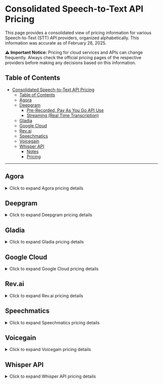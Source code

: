# Consolidated Speech-to-Text API Pricing

This page provides a consolidated view of pricing information for various Speech-to-Text (STT) API providers, organized alphabetically. This information was accurate as of February 26, 2025.

**⚠️ Important Notice:** Pricing for cloud services and APIs can change frequently. Always check the official pricing pages of the respective providers before making any decisions based on this information.

## Table of Contents

- [Consolidated Speech-to-Text API Pricing](#consolidated-speech-to-text-api-pricing)
  - [Table of Contents](#table-of-contents)
  - [Agora](#agora)
  - [Deepgram](#deepgram)
    - [Pre-Recorded, Pay As You Go API Use](#pre-recorded-pay-as-you-go-api-use)
    - [Streaming (Real Time Transcription)](#streaming-real-time-transcription)
  - [Gladia](#gladia)
  - [Google Cloud](#google-cloud)
  - [Rev.ai](#revai)
  - [Speechmatics](#speechmatics)
  - [Voicegain](#voicegain)
  - [Whisper API](#whisper-api)
    - [Notes](#notes)
    - [Pricing](#pricing)

---

## Agora

<details>
<summary>Click to expand Agora pricing details</summary>

```
Content from agora.md will be inserted here
```

</details>

## Deepgram

<details>
<summary>Click to expand Deepgram pricing details</summary>

### Pre-Recorded, Pay As You Go API Use

| Model                     | Pay As You Go | Growth        |
| ------------------------- | ------------- | ------------- |
| Nova-3                    | $0.0043/min   | $0.0035/min   |
| Nova-1 & 2                | $0.0043/min   | $0.0035/min   |
| Enhanced                  | $0.0145/min   | $0.0115/min   |
| Base                      | $0.0125/min   | $0.0095/min   |
| Whisper Large             | $0.0048/min   | $0.0048/min   |
| Custom                    | (x)           | (x)           |
| Redaction (Add-on)        | $0.0020/min   | $0.0017/min   |
| Entity Detection (Add-on) | $0.0017/min   | $0.0017/min   |
| Keyterm Prompting (Add-on)| $0.0020/min   | $0.0017/min   |

### Streaming (Real Time Transcription)

```
Additional content from deepgram.md will be inserted here
```

</details>

## Gladia

<details>
<summary>Click to expand Gladia pricing details</summary>

```
Content from gladia.md will be inserted here
```

</details>

## Google Cloud

<details>
<summary>Click to expand Google Cloud pricing details</summary>

```
Content from google-cloud.md will be inserted here
```

</details>

## Rev.ai

<details>
<summary>Click to expand Rev.ai pricing details</summary>

| Feature                    | Gladia Free                 | Gladia Pro                                                                 | Gladia Enterprise                                            | Rev AI - Pay as you go                     | Rev AI - Enterprise                               |
| -------------------------- | --------------------------- | -------------------------------------------------------------------------- | ------------------------------------------------------------ | ------------------------------------------ | ---------------------------------------------------- |
| Description                | For developers, early-stage startups & individuals | Designed to grow with scaling digital companies                                     | Custom plan tailored to modern enterprise                 |                                            | Volume-based pricing for all Rev AI products     |
| Price                      | $0/month (10h incl.)        | $0.612/hour + $0.144/hour for live transcription                                           | Custom - Contact for details                  | Varies by service (see below)              | Flexible commercial terms                         |
| Batch transcription        | ✓                           | ✓                                                                            | ✓                   |                                            |                                               |
| Speaker diarization          | ✓                           | ✓                                                                            | ✓                 |                                            |                                             |
| Real-time transcription     | ✓                           | ✓                                                                            | ✓                 |                                            |                                              |
| Word-level timestamps       |                             | ✓                                                                           | ✓                  |                                            |                                             |
| Unlimited file size        | x                           | ✓                                                                            | ✓                  |                                            |                                               |
| Unlimited file length      | x                           | ✓                                                                            | ✓                  |                                            |                                               |
| Concurrency limitation       | x                           | ✓                                                                            | ✓                  |                                            |                                               |
| Language support (~100+)   |                             | ✓                                                                            | ✓                    |                                            | ✓                                             |
| Language detection          |                             | ✓                                                                            | ✓                  | Language Identification: $0.003/minute       |                                               |
| Code-switching             |                             | ✓                                                                            | ✓                  |                                            |                                               |
| Code translation           |                             | ✓                                                                            | ✓                  | Language Translation: $0.002-$0.025/minute |                                             |
| Automatic punctuation/casing |                             | ✓                                                                            | ✓                    |                                            |                                               |
| Custom vocabulary          |                             | ✓                                                                            | ✓                  |                                            |                                               |
| Dual channel transcription |                             | ✓                                                                            | ✓                  |                                            |                                               |
| SRT/VTT caption formats   |                             | ✓                                                                            | ✓                  |                                            |                                               |
| Custom Data Retention      |                             |                                                                              | ✓                    |                                            | Highest level of data control and security |
| Service Level Agreement    |                             |                                                                              | ✓                    |                                            |                                             |
| Hosting (Cloud/On-prem/Air gap) |                             |                                                                              | ✓                    |                                            |                                             |
| Support (Email/Phone/Dedicated) |                             |                                                                              | ✓                    | Email and chat support                     | Dedicated account manager                    |
| **Other RevAI Services** |                             |                                                                              |                      |                                            |                                               |
| Reverb Transcription  |                             |                                                                              |                      | $0.20 / hour |                                             |
| Reverb/ Turbo transcription  |                             |                                                                              |                      | $0.30 / hour |                                             |
| Whisper English transcription  |                             |                                                                              |                      | $0.005 / hour |                                             |
| Whisper Large transcription  |                             |                                                                              |                      | $0.005 / minute |                                             |
| Forced Alignment  |                             |                                                                              |                      | $1.99 / minute |                                             |
| Topic Extraction           |                             |                                                                              |                      | $0.008 per 10 words |                                               |
| Summary           |                             |                                                                              |                      | $0.002 - $0.025 per minute |                                               |

</details>

## Speechmatics

<details>
<summary>Click to expand Speechmatics pricing details</summary>

```
Content from speechmatics.md will be inserted here
```

</details>

## Voicegain

<details>
<summary>Click to expand Voicegain pricing details</summary>

```
Content from voicegain.md will be inserted here
```

</details>

## Whisper API

<details>
<summary>Click to expand Whisper API pricing details</summary>

### Notes

Open AI released Whisper on open source terms. 

Therefore, unlike other OpenAI models, you will find 3rd party sellers of their models, who are able to sometimes able to undercut Open AI by offering them at more competitive pricing.

### Pricing

Website: "from $0.17/hour" (USD)

</details>